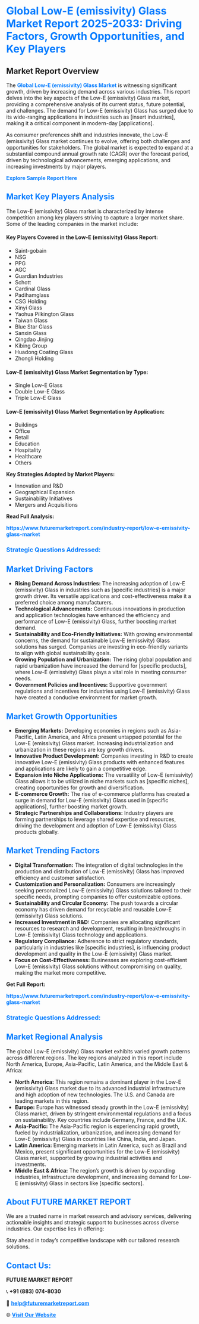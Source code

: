 <h1 style="color: #007BFF;">Global Low-E (emissivity) Glass Market Report 2025-2033: Driving Factors, Growth Opportunities, and Key Players</h1>

<section id="overview">
<h2>Market Report Overview</h2>
<p>The <a href="https://www.futuremarketreport.com/industry-report/low-e-emissivity-glass-market" style="color: #007BFF; text-decoration: none;"><strong>Global Low-E (emissivity) Glass Market</strong></a> is witnessing significant growth, driven by increasing demand across various industries. This report delves into the key aspects of the Low-E (emissivity) Glass market, providing a comprehensive analysis of its current status, future potential, and challenges. The demand for Low-E (emissivity) Glass has surged due to its wide-ranging applications in industries such as [insert industries], making it a critical component in modern-day [applications].</p>
<p>As consumer preferences shift and industries innovate, the Low-E (emissivity) Glass market continues to evolve, offering both challenges and opportunities for stakeholders. The global market is expected to expand at a substantial compound annual growth rate (CAGR) over the forecast period, driven by technological advancements, emerging applications, and increasing investments by major players.</p>
</section>

<section id="overview">
<p><a href="https://www.futuremarketreport.com/request-sample/reportId=50654" style="color: #007BFF; text-decoration: none;"><strong>Explore Sample Report Here</strong></a></p>
</section>

<section id="key-players">
<h2 style="color: #007BFF;">Market Key Players Analysis</h2>
<p>The Low-E (emissivity) Glass market is characterized by intense competition among key players striving to capture a larger market share. Some of the leading companies in the market include:</p>
<h4>Key Players Covered in the Low-E (emissivity) Glass Report:</h4>
<ul><li>Saint-gobain</li><li>NSG</li><li>PPG</li><li>AGC</li><li>Guardian Industries</li><li>Schott</li><li>Cardinal Glass</li><li>Padihamglass</li><li>CSG Holding</li><li>Xinyi Glass</li><li>Yaohua Pilkington Glass</li><li>Taiwan Glass</li><li>Blue Star Glass</li><li>Sanxin Glass</li><li>Qingdao Jinjing</li><li>Kibing Group</li><li>Huadong Coating Glass</li><li>Zhongli Holding</li></ul>
<h4>Low-E (emissivity) Glass Market Segmentation by Type:</h4>
<ul><li>Single Low-E Glass</li><li>Double Low-E Glass</li><li>Triple Low-E Glass</li></ul>

<h4>Low-E (emissivity) Glass Market Segmentation by Application:</h4>
<ul><li>Buildings</li><li>Office</li><li>Retail</li><li>Education</li><li>Hospitality</li><li>Healthcare</li><li>Others</li></ul>
<p><strong>Key Strategies Adopted by Market Players:</strong></p>
<ul>
<li>Innovation and R&D</li>
<li>Geographical Expansion</li>
<li>Sustainability Initiatives</li>
<li>Mergers and Acquisitions</li>
</ul>
</section>

<section>
<p><strong>Read Full Analysis: </strong></p><a href="https://www.futuremarketreport.com/industry-report/low-e-emissivity-glass-market" style="color: #007BFF; text-decoration: none;"><strong>https://www.futuremarketreport.com/industry-report/low-e-emissivity-glass-market</strong></a>
<h3 style="color: #007BFF;">Strategic Questions Addressed:</h3>
</section>

<section id="driving-factors">
<h2 style="color: #007BFF;">Market Driving Factors</h2>
<ul>
<li><strong>Rising Demand Across Industries:</strong> The increasing adoption of Low-E (emissivity) Glass in industries such as [specific industries] is a major growth driver. Its versatile applications and cost-effectiveness make it a preferred choice among manufacturers.</li>
<li><strong>Technological Advancements:</strong> Continuous innovations in production and application technologies have enhanced the efficiency and performance of Low-E (emissivity) Glass, further boosting market demand.</li>
<li><strong>Sustainability and Eco-Friendly Initiatives:</strong> With growing environmental concerns, the demand for sustainable Low-E (emissivity) Glass solutions has surged. Companies are investing in eco-friendly variants to align with global sustainability goals.</li>
<li><strong>Growing Population and Urbanization:</strong> The rising global population and rapid urbanization have increased the demand for [specific products], where Low-E (emissivity) Glass plays a vital role in meeting consumer needs.</li>
<li><strong>Government Policies and Incentives:</strong> Supportive government regulations and incentives for industries using Low-E (emissivity) Glass have created a conducive environment for market growth.</li>
</ul>
</section>

<section id="growth-opportunities">
<h2 style="color: #007BFF;">Market Growth Opportunities</h2>
<ul>
<li><strong>Emerging Markets:</strong> Developing economies in regions such as Asia-Pacific, Latin America, and Africa present untapped potential for the Low-E (emissivity) Glass market. Increasing industrialization and urbanization in these regions are key growth drivers.</li>
<li><strong>Innovative Product Development:</strong> Companies investing in R&D to create innovative Low-E (emissivity) Glass products with enhanced features and applications are likely to gain a competitive edge.</li>
<li><strong>Expansion into Niche Applications:</strong> The versatility of Low-E (emissivity) Glass allows it to be utilized in niche markets such as [specific niches], creating opportunities for growth and diversification.</li>
<li><strong>E-commerce Growth:</strong> The rise of e-commerce platforms has created a surge in demand for Low-E (emissivity) Glass used in [specific applications], further boosting market growth.</li>
<li><strong>Strategic Partnerships and Collaborations:</strong> Industry players are forming partnerships to leverage shared expertise and resources, driving the development and adoption of Low-E (emissivity) Glass products globally.</li>
</ul>
</section>

<section id="trending-factors">
<h2 style="color: #007BFF;">Market Trending Factors</h2>
<ul>
<li><strong>Digital Transformation:</strong> The integration of digital technologies in the production and distribution of Low-E (emissivity) Glass has improved efficiency and customer satisfaction.</li>
<li><strong>Customization and Personalization:</strong> Consumers are increasingly seeking personalized Low-E (emissivity) Glass solutions tailored to their specific needs, prompting companies to offer customizable options.</li>
<li><strong>Sustainability and Circular Economy:</strong> The push towards a circular economy has driven demand for recyclable and reusable Low-E (emissivity) Glass solutions.</li>
<li><strong>Increased Investment in R&D:</strong> Companies are allocating significant resources to research and development, resulting in breakthroughs in Low-E (emissivity) Glass technology and applications.</li>
<li><strong>Regulatory Compliance:</strong> Adherence to strict regulatory standards, particularly in industries like [specific industries], is influencing product development and quality in the Low-E (emissivity) Glass market.</li>
<li><strong>Focus on Cost-Effectiveness:</strong> Businesses are exploring cost-efficient Low-E (emissivity) Glass solutions without compromising on quality, making the market more competitive.</li>
</ul>
</section>

<section>
<p><strong>Get Full Report: </strong></p><a href="https://www.futuremarketreport.com/industry-report/low-e-emissivity-glass-market" style="color: #007BFF; text-decoration: none;"><strong>https://www.futuremarketreport.com/industry-report/low-e-emissivity-glass-market</strong></a>
<h3 style="color: #007BFF;">Strategic Questions Addressed:</h3>
</section>


<section id="regional-analysis">
<h2 style="color: #007BFF;">Market Regional Analysis</h2>
<p>The global Low-E (emissivity) Glass market exhibits varied growth patterns across different regions. The key regions analyzed in this report include North America, Europe, Asia-Pacific, Latin America, and the Middle East & Africa:</p>
<ul>
<li><strong>North America:</strong> This region remains a dominant player in the Low-E (emissivity) Glass market due to its advanced industrial infrastructure and high adoption of new technologies. The U.S. and Canada are leading markets in this region.</li>
<li><strong>Europe:</strong> Europe has witnessed steady growth in the Low-E (emissivity) Glass market, driven by stringent environmental regulations and a focus on sustainability. Key countries include Germany, France, and the U.K.</li>
<li><strong>Asia-Pacific:</strong> The Asia-Pacific region is experiencing rapid growth, fueled by industrialization, urbanization, and increasing demand for Low-E (emissivity) Glass in countries like China, India, and Japan.</li>
<li><strong>Latin America:</strong> Emerging markets in Latin America, such as Brazil and Mexico, present significant opportunities for the Low-E (emissivity) Glass market, supported by growing industrial activities and investments.</li>
<li><strong>Middle East & Africa:</strong> The region’s growth is driven by expanding industries, infrastructure development, and increasing demand for Low-E (emissivity) Glass in sectors like [specific sectors].</li>
</ul>
</section>

<footer>
<h2 style="color: #007BFF;">About FUTURE MARKET REPORT</h2>
<p>We are a trusted name in market research and advisory services, delivering actionable insights and strategic support to businesses across diverse industries. Our expertise lies in offering:</p>

<p>Stay ahead in today’s competitive landscape with our tailored research solutions.</p>

<h2 style="color: #007BFF;">Contact Us:</h2>
<p><strong>FUTURE MARKET REPORT</strong></p>
<p>📞 <strong>+91 (883) 074-8030</strong></p>
<p>📧 <strong><a href="mailto:help@futuremarketreport.com" style="color: #007BFF;">help@futuremarketreport.com</a></strong></p>
<p>🌐 <strong><a href="https://www.futuremarketreport.com/" style="color: #007BFF;">Visit Our Website</a></strong></p>
</footer>
